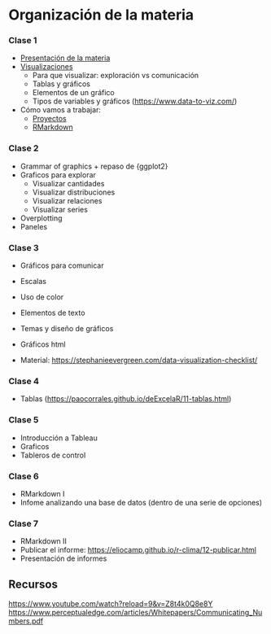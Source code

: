 # Organización de la materia

### Clase 1

* [Presentación de la materia](https://docs.google.com/presentation/d/1dkyN23WAnJydQEkUg-mw0bkZ44w6t7oy2ctYz5UpWcs/edit?usp=sharing)
* [Visualizaciones](https://docs.google.com/presentation/d/17TlQuoO2flvz48AFA8zXIX3vcyk_vlDXYIBbqktqRZU/edit?usp=sharing)
    - Para que visualizar: exploración vs comunicación
    - Tablas y gráficos
    - Elementos de un gráfico
    - Tipos de variables y gráficos (https://www.data-to-viz.com/)
* Cómo vamos a trabajar: 
    - [Proyectos](https://github.com/paocorrales/Visualizacion/blob/main/Apuntes/01-proyectos.md) 
    - [RMarkdown](https://github.com/paocorrales/Visualizacion/blob/main/Apuntes/02-reportes-I.md)


### Clase 2

* Grammar of graphics + repaso de {ggplot2}
* Graficos para explorar
    - Visualizar cantidades
    - Visualizar distribuciones
    - Visualizar relaciones
    - Visualizar series
* Overplotting
* Paneles


### Clase 3

* Gráficos para comunicar 
* Escalas
* Uso de color 
* Elementos de texto
* Temas y diseño de gráficos
* Gráficos html

* Material: https://stephanieevergreen.com/data-visualization-checklist/

### Clase 4

* Tablas (https://paocorrales.github.io/deExcelaR/11-tablas.html)

### Clase 5

* Introducción a Tableau
* Graficos
* Tableros de control

### Clase 6

* RMarkdown I
* Infome analizando una base de datos (dentro de una serie de opciones)

### Clase 7

* RMarkdown II
* Publicar el informe: https://eliocamp.github.io/r-clima/12-publicar.html
* Presentación de informes


## Recursos

https://www.youtube.com/watch?reload=9&v=Z8t4k0Q8e8Y
https://www.perceptualedge.com/articles/Whitepapers/Communicating_Numbers.pdf

